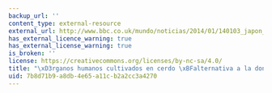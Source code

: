 ```yaml
---
backup_url: ''
content_type: external-resource
external_url: http://www.bbc.co.uk/mundo/noticias/2014/01/140103_japon_cerdos_organos_humanos_finde.shtml?ocid=socialflow_twitter_mundo
has_external_licence_warning: true
has_external_license_warning: true
is_broken: ''
license: https://creativecommons.org/licenses/by-nc-sa/4.0/
title: "\xD3rganos humanos cultivados en cerdo \xBFalternativa a la donaci\xF3n?"
uid: 7b8d71b9-a8db-4e65-a11c-b2a2cc3a4270
---
```

